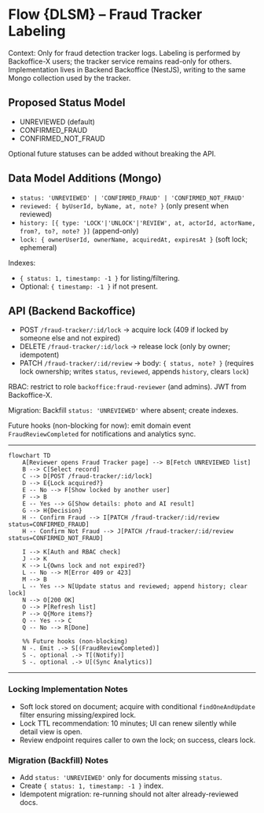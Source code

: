# Flow {DLSM} – Fraud Tracker Labeling

Context: Only for fraud detection tracker logs. Labeling is performed by Backoffice-X users; the tracker service remains read-only for others. Implementation lives in Backend Backoffice (NestJS), writing to the same Mongo collection used by the tracker.

## Proposed Status Model
- UNREVIEWED (default)
- CONFIRMED_FRAUD
- CONFIRMED_NOT_FRAUD

Optional future statuses can be added without breaking the API.

## Data Model Additions (Mongo)
- `status: 'UNREVIEWED' | 'CONFIRMED_FRAUD' | 'CONFIRMED_NOT_FRAUD'`
- `reviewed: { byUserId, byName, at, note? }` (only present when reviewed)
- `history: [{ type: 'LOCK'|'UNLOCK'|'REVIEW', at, actorId, actorName, from?, to?, note? }]` (append-only)
- `lock: { ownerUserId, ownerName, acquiredAt, expiresAt }` (soft lock; ephemeral)

Indexes:
- `{ status: 1, timestamp: -1 }` for listing/filtering.
- Optional: `{ timestamp: -1 }` if not present.

## API (Backend Backoffice)
- POST `/fraud-tracker/:id/lock` → acquire lock (409 if locked by someone else and not expired)
- DELETE `/fraud-tracker/:id/lock` → release lock (only by owner; idempotent)
- PATCH `/fraud-tracker/:id/review` → body: `{ status, note? }` (requires lock ownership; writes `status`, `reviewed`, appends `history`, clears `lock`)

RBAC: restrict to role `backoffice:fraud-reviewer` (and admins). JWT from Backoffice-X.

Migration: Backfill `status: 'UNREVIEWED'` where absent; create indexes.

Future hooks (non-blocking for now): emit domain event `FraudReviewCompleted` for notifications and analytics sync.

---

```mermaid
flowchart TD
    A[Reviewer opens Fraud Tracker page] --> B[Fetch UNREVIEWED list]
    B --> C[Select record]
    C --> D[POST /fraud-tracker/:id/lock]
    D --> E{Lock acquired?}
    E -- No --> F[Show locked by another user]
    F --> B
    E -- Yes --> G[Show details: photo and AI result]
    G --> H{Decision}
    H -- Confirm Fraud --> I[PATCH /fraud-tracker/:id/review status=CONFIRMED_FRAUD]
    H -- Confirm Not Fraud --> J[PATCH /fraud-tracker/:id/review status=CONFIRMED_NOT_FRAUD]

    I --> K[Auth and RBAC check]
    J --> K
    K --> L{Owns lock and not expired?}
    L -- No --> M[Error 409 or 423]
    M --> B
    L -- Yes --> N[Update status and reviewed; append history; clear lock]
    N --> O[200 OK]
    O --> P[Refresh list]
    P --> Q{More items?}
    Q -- Yes --> C
    Q -- No --> R[Done]

    %% Future hooks (non-blocking)
    N -. Emit .-> S[(FraudReviewCompleted)]
    S -. optional .-> T[(Notify)]
    S -. optional .-> U[(Sync Analytics)]
```

---

### Locking Implementation Notes
- Soft lock stored on document; acquire with conditional `findOneAndUpdate` filter ensuring missing/expired lock.
- Lock TTL recommendation: 10 minutes; UI can renew silently while detail view is open.
- Review endpoint requires caller to own the lock; on success, clears lock.

### Migration (Backfill) Notes
- Add `status: 'UNREVIEWED'` only for documents missing `status`.
- Create `{ status: 1, timestamp: -1 }` index.
- Idempotent migration: re-running should not alter already-reviewed docs.
